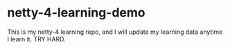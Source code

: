 # netty-4-learning-demo

This is my netty-4 learning repo, and I will update my learning data anytime I learn it.
TRY HARD.
